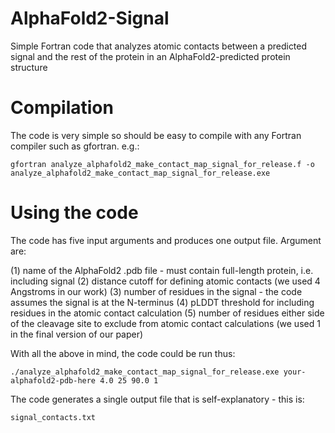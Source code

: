 # AlphaFold2-Signal
Simple Fortran code that analyzes atomic contacts between a predicted signal and the rest of the protein in an AlphaFold2-predicted protein structure

# Compilation
The code is very simple so should be easy to compile with any Fortran compiler such as gfortran. e.g.:

`gfortran analyze_alphafold2_make_contact_map_signal_for_release.f -o analyze_alphafold2_make_contact_map_signal_for_release.exe`

# Using the code

The code has five input arguments and produces one output file. Argument are:

(1) name of the AlphaFold2 .pdb file - must contain full-length protein, i.e. including signal
(2) distance cutoff for defining atomic contacts (we used 4 Angstroms in our work)
(3) number of residues in the signal - the code assumes the signal is at the N-terminus
(4) pLDDT threshold for including residues in the atomic contact calculation
(5) number of residues either side of the cleavage site to exclude from atomic contact calculations (we used 1 in the final version of our paper)

With all the above in mind, the code could be run thus:

`./analyze_alphafold2_make_contact_map_signal_for_release.exe your-alphafold2-pdb-here 4.0 25 90.0 1`

The code generates a single output file that is self-explanatory - this is:

`signal_contacts.txt`
